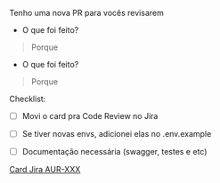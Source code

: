 Tenho uma nova PR para vocês revisarem

- O que foi feito?
> Porque

- O que foi feito?
> Porque

Checklist:

- [ ] Movi o card pra Code Review no Jira

- [ ] Se tiver novas envs, adicionei elas no .env.example

- [ ] Documentação necessária (swagger, testes e etc)

[Card Jira AUR-XXX](https://vcogrupoboticario.atlassian.net/browse/AUR-XXX)
